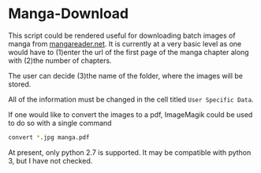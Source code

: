 # Manga-Download
This script could be rendered useful for downloading batch images of manga from [mangareader.net](http://www.mangareader.net).
It is currently at a very basic level as one would have to (1)enter the url of the first page of the manga chapter along with (2)the number of chapters.

The user can decide (3)the name of the folder, where the images will be stored.

All of the information must be changed in the cell titled ``User Specific Data``.

If one would like to convert the images to a pdf, ImageMagik could be used to do so with a single command
```sh
convert *.jpg manga.pdf
```


At present, only python 2.7 is supported. It may be compatible with python 3, but I have not checked.



